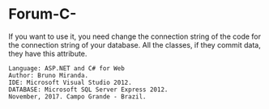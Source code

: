 # Forum-C-
If you want to use it, you need change the connection string of the code for the connection string of your database.
All the classes, if they commit data, they have this attribute.

```
Language: ASP.NET and C# for Web
Author: Bruno Miranda.
IDE: Microsoft Visual Studio 2012.
DATABASE: Microsoft SQL Server Express 2012.
November, 2017. Campo Grande - Brazil.
